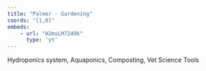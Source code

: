 ```yaml
---
title: "Palmer - Gardening"
coords: "[1,0]"
embeds: 
    - url: "H2msLM7249k"
      type: 'yt'
---
```


Hydroponics system, Aquaponics, Composting, Vet Science Tools
